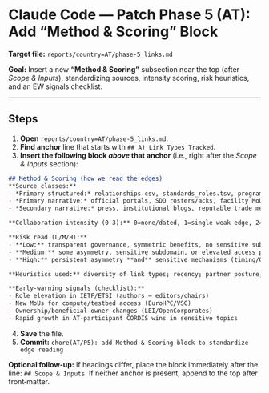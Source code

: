 # Claude Code — Patch Phase 5 (AT): Add “Method & Scoring” Block

**Target file:** `reports/country=AT/phase-5_links.md`

**Goal:** Insert a new **“Method & Scoring”** subsection near the top (after *Scope & Inputs*), standardizing sources, intensity scoring, risk heuristics, and an EW signals checklist.

---

## Steps
1) **Open** `reports/country=AT/phase-5_links.md`.
2) **Find anchor** line that starts with `## A) Link Types Tracked`.
3) **Insert the following block *above* that anchor** (i.e., right after the *Scope & Inputs* section):

```markdown
## Method & Scoring (how we read the edges)
**Source classes:**
- *Primary structured:* relationships.csv, standards_roles.tsv, programs.csv, grant_partners.tsv
- *Primary narrative:* official portals, SDO rosters/acks, facility MoUs, conference programs
- *Secondary narrative:* press, institutional blogs, reputable trade media

**Collaboration intensity (0–3):** 0=none/dated, 1=single weak edge, 2=recent multi‑edge or strong single, 3=recent multi‑edge + diverse types.

**Risk read (L/M/H):**
- **Low:** transparent governance, symmetric benefits, no sensitive subdomain
- **Medium:** some asymmetry, sensitive subdomain, or elevated access path (compute/testbeds)
- **High:** persistent asymmetry **and** sensitive mechanisms (timing/GNSS/EMC) with weak controls

**Heuristics used:** diversity of link types; recency; partner posture; standards roles; bench confirmation via accreditation scopes.

**Early‑warning signals (checklist):**
- Role elevation in IETF/ETSI (authors → editors/chairs)
- New MoUs for compute/testbed access (EuroHPC/VSC)
- Ownership/beneficial‑owner changes (LEI/OpenCorporates)
- Rapid growth in AT‑participant CORDIS wins in sensitive topics
```

4) **Save** the file.
5) **Commit:** `chore(AT/P5): add Method & Scoring block to standardize edge reading`

**Optional follow‑up:** If headings differ, place the block immediately after the line: `## Scope & Inputs`. If neither anchor is present, append to the top after front‑matter.

